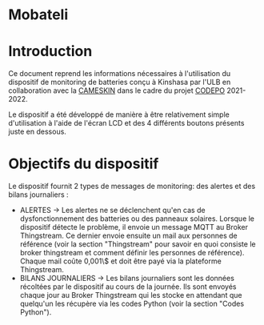 # Mobateli

<h1> Introduction </h1>
<p> Ce document reprend les informations nécessaires à l'utilisation du dispositif de monitoring de batteries 
conçu à Kinshasa par l'ULB en collaboration avec la <a href="https://www.cameskin.org/">CAMESKIN</a> dans le cadre du projet <a href="https://polytech.ulb.be/fr/international/cellule-de-cooperation-au-developpement">CODEPO</a> 2021-2022. </p>
<p> Le dispositif a été développé de manière à être relativement simple d'utilisation à l'aide de 
l'écran LCD et des 4 différents boutons présents juste en dessous. </p>

<h1> Objectifs du dispositif </h1>
Le dispositif fournit 2 types de messages de monitoring: des alertes et des bilans journaliers :
<ul>
<li> ALERTES &#x2192; Les alertes ne se déclenchent qu'en cas de dysfonctionnement des batteries 
ou des panneaux solaires. Lorsque le dispositif détecte le problème, 
il envoie un message MQTT au Broker Thingstream. 
Ce dernier envoie ensuite un mail aux personnes de référence 
(voir la section "Thingstream" pour savoir en quoi consiste le broker thingstream et 
comment définir les personnes de référence). Chaque mail coûte 0,001\$ et doit être payé 
via la plateforme Thingstream. </li>
<li> BILANS JOURNALIERS &#x2192; Les bilans journaliers sont les données récoltées par le 
dispositif au cours de la journée. Ils sont envoyés chaque jour au Broker Thingstream qui 
les stocke en attendant que quelqu'un les récupère via les codes Python (voir la section "Codes Python"). </li>
